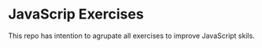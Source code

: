 # JavaScrip Exercises

This repo has intention to agrupate all exercises to improve JavaScript skils.
